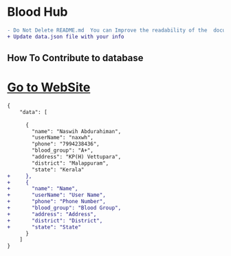 # Blood Hub

```diff
- Do Not Delete README.md  You can Improve the readability of the  document
+ Update data.json file with your info
```

## How To Contribute to database

# [Go to WebSite](https://blood-hub.herokuapp.com/)

```diff
{
    "data": [
    
      {
        "name": "Naswih Abdurahiman",
        "userName": "naxwh",
        "phone": "7994238436",
        "blood_group": "A+",
        "address": "KP(H) Vettupara",
        "district": "Malappuram",
        "state": "Kerala"
+     },
+     {
+       "name": "Name",
+       "userName": "User Name",
+       "phone": "Phone Number",
+       "blood_group": "Blood Group",
+       "address": "Address",
+       "district": "District",
+       "state": "State"
      }
    ]
}
```
